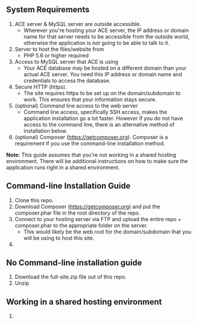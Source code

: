 ## System Requirements
1. ACE server & MySQL server are outside accessible.
   * Wherever you're hosting your ACE server, the IP address or domain name for that server needs to be accessible from
   the outside world, otherwise the application is not going to be able to talk to it.
2. Server to host the files/website from
   * PHP 5.6 or higher required
3. Access to MySQL server that ACE is using
   * Your ACE database may be hosted on a different domain than your actual ACE server. You need this IP address or domain
   name and credentials to access the database. 
4. Secure HTTP (https).
   * The site requires https to be set up on the domain/subdomain to work. This ensures that your information stays secure.
5. (optional) Command line access to the web server
   * Command line access, specifically SSH access, makes the application installation go a lot faster. However if
   you do not have access to the command line, there is an alternative method of installation below.
6. (optional) Composer (https://getcomposer.org). Composer is a requirement if you use the command-line installation method.
   
**Note:** This guide assumes that you're not working in a shared hosting environment. There will be additional instructions
 on how to make sure the application runs right in a shared environment.

## Command-line Installation Guide
1. Clone this repo.
2. Download Composer (https://getcomposer.org) and put the composer.phar file in the root directory of the repo.
3. Connect to your hosting server via FTP and upload the entire repo + composer.phar to the appropriate folder on the server.
   * This would likely be the web root for the domain/subdomain that you will be using to host this site.
4. 

## No Command-line installation guide
1. Download the full-site.zip file out of this repo.
2. Unzip 

## Working in a shared hosting environment
1. 